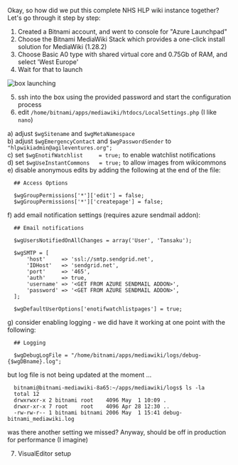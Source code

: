 Okay, so how did we put this complete NHS HLP wiki instance together?  Let's go through it step by step:

1. Created a Bitnami account, and went to console for "Azure Launchpad"
2. Choose the Bitnami MediaWiki Stack which provides a one-click install solution for MediaWiki (1.28.2)
3. Choose Basic A0 type with shared virtual core and 0.75Gb of RAM, and select 'West Europe'
4. Wait for that to launch

![box launching](https://www.dropbox.com/s/q7jtjvxeshg8eql/Screenshot%202017-05-17%2011.13.31.png?dl=1)

5. ssh into the box using the provided password and start the configuration process
6. edit `/home/bitnami/apps/mediawiki/htdocs/LocalSettings.php` (I like `nano`)  

  a) adjust `$wgSitename` and `$wgMetaNamespace`  
  b) adjust `$wgEmergencyContact` and `$wgPasswordSender` to `"hlpwikiadmin@agileventures.org";`  
  c) set `$wgEnotifWatchlist     = true;` to enable watchlist notifications  
  d) set `$wgUseInstantCommons   = true;`  to allow images from wikicommons  
  e) disable anonymous edits by adding the following at the end of the file:  

      ## Access Options

      $wgGroupPermissions['*']['edit'] = false;
      $wgGroupPermissions['*']['createpage'] = false;
      
 f) add email notification settings (requires azure sendmail addon):  
 
      ## Email notifications

      $wgUsersNotifiedOnAllChanges = array('User', 'Tansaku');

      $wgSMTP = [
          'host'     => 'ssl://smtp.sendgrid.net',
          'IDHost'   => 'sendgrid.net',
          'port'     => '465',
          'auth'     => true,
          'username' => '<GET FROM AZURE SENDMAIL ADDON>',
          'password' => '<GET FROM AZURE SENDMAIL ADDON>',
      ];

      $wgDefaultUserOptions['enotifwatchlistpages'] = true;
      
  g) consider enabling logging - we did have it working at one point with the following:  


      ## Logging

      $wgDebugLogFile = "/home/bitnami/apps/mediawiki/logs/debug-{$wgDBname}.log";


  but log file is not being updated at the moment ...

      bitnami@bitnami-mediawiki-8a65:~/apps/mediawiki/logs$ ls -la
      total 12
      drwxrwxr-x 2 bitnami root    4096 May  1 10:09 .
      drwxr-xr-x 7 root    root    4096 Apr 28 12:30 ..
      -rw-rw-r-- 1 bitnami bitnami 2006 May  1 15:41 debug-bitnami_mediawiki.log
      
  was there another setting we missed?  Anyway, should be off in production for performance (I imagine)

7. VisualEditor setup
